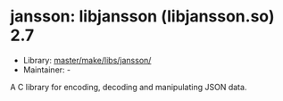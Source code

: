 # jansson: libjansson (libjansson.so) 2.7
  - Library: [master/make/libs/jansson/](https://github.com/Freetz-NG/freetz-ng/tree/master/make/libs/jansson/)
  - Maintainer: -

A C library for encoding, decoding and manipulating JSON data.

